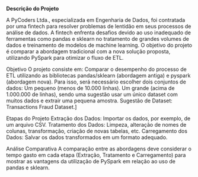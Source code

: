 **Descrição do Projeto**

A PyCoders Ltda., especializada em Engenharia de Dados, foi contratada por uma fintech para resolver problemas de lentidão em seus processos de análise de dados. A fintech enfrenta desafios devido ao uso inadequado de ferramentas como pandas e sklearn no tratamento de grandes volumes de dados e treinamento de modelos de machine learning. O objetivo do projeto é comparar a abordagem tradicional com a nova solução proposta, utilizando PySpark para otimizar o fluxo de ETL.

Objetivo
O projeto consiste em: Comparar o desempenho do processo de ETL utilizando as bibliotecas pandas/sklearn (abordagem antiga) e pyspark (abordagem nova).
Para isso, será necessário escolher dois conjuntos de dados:
Um pequeno (menos de 10.000 linhas).
Um grande (acima de 1.000.000 de linhas), sendo uma sugestão usar um único dataset com muitos dados e extrair uma pequena amostra.
Sugestão de Dataset: Transactions Fraud Dataset.]

Etapas do Projeto
Extração dos Dados: Importar os dados, por exemplo, de um arquivo CSV.
Tratamento dos Dados: Limpeza, alteração de nomes de colunas, transformação, criação de novas tabelas, etc.
Carregamento dos Dados: Salvar os dados transformados em um formato adequado.

Análise Comparativa
A comparação entre as abordagens deve considerar o tempo gasto em cada etapa (Extração, Tratamento e Carregamento) para mostrar as vantagens da utilização de PySpark em relação ao uso de pandas e sklearn.
